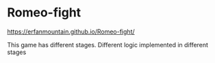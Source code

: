 # Romeo-fight
https://erfanmountain.github.io/Romeo-fight/

This game has different stages. Different logic implemented in different stages

